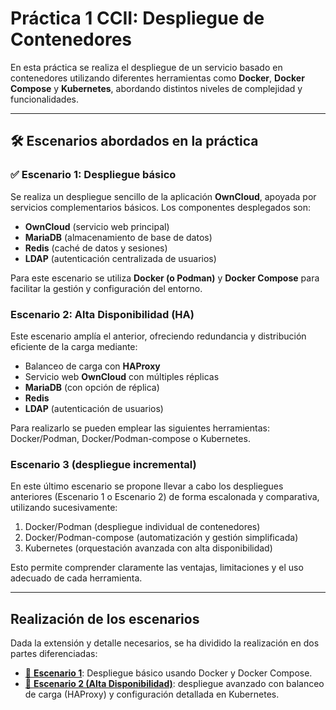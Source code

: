 # Práctica 1 CCII: Despliegue de Contenedores

En esta práctica se realiza el despliegue de un servicio basado en contenedores utilizando diferentes herramientas como **Docker**, **Docker Compose** y **Kubernetes**, abordando distintos niveles de complejidad y funcionalidades.

---

## 🛠 Escenarios abordados en la práctica

### ✅ Escenario 1: Despliegue básico

Se realiza un despliegue sencillo de la aplicación **OwnCloud**, apoyada por servicios complementarios básicos. Los componentes desplegados son:

- **OwnCloud** (servicio web principal)
- **MariaDB** (almacenamiento de base de datos)
- **Redis** (caché de datos y sesiones)
- **LDAP** (autenticación centralizada de usuarios)

Para este escenario se utiliza **Docker (o Podman)** y **Docker Compose** para facilitar la gestión y configuración del entorno.

### Escenario 2: Alta Disponibilidad (HA)

Este escenario amplía el anterior, ofreciendo redundancia y distribución eficiente de la carga mediante:

- Balanceo de carga con **HAProxy**
- Servicio web **OwnCloud** con múltiples réplicas
- **MariaDB** (con opción de réplica)
- **Redis**
- **LDAP** (autenticación de usuarios)

Para realizarlo se pueden emplear las siguientes herramientas: Docker/Podman, Docker/Podman-compose o Kubernetes.

### Escenario 3 (despliegue incremental)

En este último escenario se propone llevar a cabo los despliegues anteriores (Escenario 1 o Escenario 2) de forma escalonada y comparativa, utilizando sucesivamente:

1. Docker/Podman (despliegue individual de contenedores)
2. Docker/Podman-compose (automatización y gestión simplificada)
3. Kubernetes (orquestación avanzada con alta disponibilidad)

Esto permite comprender claramente las ventajas, limitaciones y el uso adecuado de cada herramienta.

---

## Realización de los escenarios

Dada la extensión y detalle necesarios, se ha dividido la realización en dos partes diferenciadas:

- [📄 **Escenario 1**](./P1Escenario1.md): Despliegue básico usando Docker y Docker Compose.
- [📍 **Escenario 2 (Alta Disponibilidad)**](./P1/P1Escenario2.md): despliegue avanzado con balanceo de carga (HAProxy) y configuración detallada en Kubernetes.
